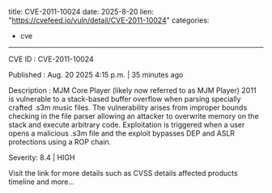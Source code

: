  
title: CVE-2011-10024
date: 2025-8-20
lien: "https://cvefeed.io/vuln/detail/CVE-2011-10024"
categories:
  - cve
---

CVE ID : CVE-2011-10024

Published :  Aug. 20
2025
4:15 p.m. | 35 minutes ago

Description : MJM Core Player (likely now referred to as MJM Player) 2011 is vulnerable to a stack-based buffer overflow when parsing specially crafted .s3m music files. The vulnerability arises from improper bounds checking in the file parser
allowing an attacker to overwrite memory on the stack and execute arbitrary code. Exploitation is triggered when a user opens a malicious .s3m file
and the exploit bypasses DEP and ASLR protections using a ROP chain.

Severity: 8.4 | HIGH

Visit the link for more details
such as CVSS details
affected products
timeline
and more...

